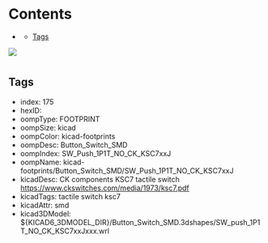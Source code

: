 



Contents
========

* [](#)
	* [Tags](#tags)
  
![][im]
# 

## Tags

- index: 175
- hexID: 
- oompType: FOOTPRINT
- oompSize: kicad
- oompColor: kicad-footprints
- oompDesc: Button_Switch_SMD
- oompIndex: SW_Push_1P1T_NO_CK_KSC7xxJ
- oompName: kicad-footprints/Button_Switch_SMD/SW_Push_1P1T_NO_CK_KSC7xxJ
- kicadDesc: CK components KSC7 tactile switch https://www.ckswitches.com/media/1973/ksc7.pdf
- kicadTags: tactile switch ksc7
- kicadAttr: smd
- kicad3DModel: ${KICAD6_3DMODEL_DIR}/Button_Switch_SMD.3dshapes/SW_push_1P1T_NO_CK_KSC7xxJxxx.wrl



[im]: image.png
